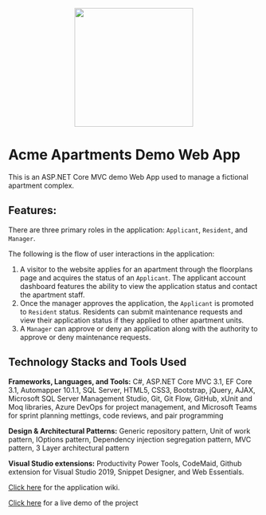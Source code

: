 <p align="center">
  <img width=238 src="https://user-images.githubusercontent.com/19508650/136641363-54ee714c-3495-4f74-93ab-d0f91e8b4ed9.jpg" />
</p>

# Acme Apartments Demo Web App

This is an ASP.NET Core MVC demo Web App used to manage a fictional apartment complex.

## Features:

There are three primary roles in the application: `Applicant`, `Resident`, and `Manager`.

The following is the flow of user interactions in the application: 

1. A visitor to the website applies for an apartment through the floorplans page and acquires the status of an `Applicant`. The applicant account dashboard features the ability to view the application status and contact the apartment staff.
2. Once the manager approves the application, the `Applicant` is promoted to `Resident` status. Residents can submit maintenance requests and view their application status if they applied to other apartment units. 
3. A `Manager` can approve or deny an application along with the authority to approve or deny maintenance requests.

## Technology Stacks and Tools Used

**Frameworks, Languages, and Tools:** C#, ASP.NET Core MVC 3.1, EF Core 3.1, Automapper 10.1.1, SQL Server, HTML5, CSS3, Bootstrap, jQuery, AJAX, Microsoft SQL Server Management Studio, Git, Git Flow, GitHub, xUnit and Moq libraries, Azure DevOps for project management, and Microsoft Teams for sprint planning mettings, code reviews, and pair programming

**Design & Architectural Patterns:** Generic repository pattern, Unit of work pattern, IOptions pattern, Dependency injection segregation pattern, MVC pattern, 3 Layer architectural pattern

**Visual Studio extensions:** Productivity Power Tools, CodeMaid, Github extension for Visual Studio 2019, Snippet Designer, and Web Essentials.

[Click here](https://github.com/rajndev/Acme-Apartments-ASP.NET-Core-Demo-Web-App/wiki) for the application wiki.

[Click here](https://acmeapartments.rajnarayanan.com) for a live demo of the project
